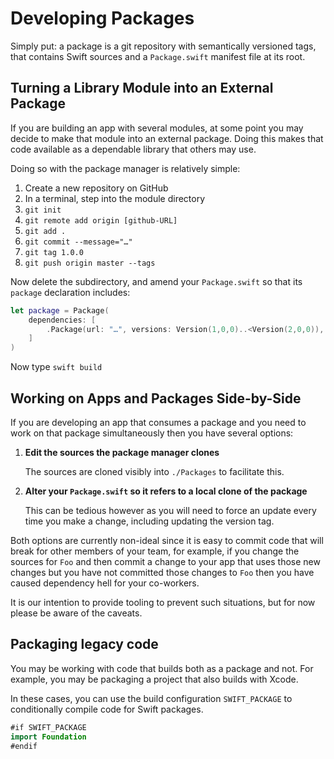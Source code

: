 # Developing Packages

Simply put: a package is a git repository with semantically versioned tags,
that contains Swift sources and a `Package.swift` manifest file at its root.

## Turning a Library Module into an External Package

If you are building an app with several modules, at some point you may decide to
make that module into an external package. Doing this makes that code available
as a dependable library that others may use.

Doing so with the package manager is relatively simple:

 1. Create a new repository on GitHub
 2. In a terminal, step into the module directory
 3. `git init`
 4. `git remote add origin [github-URL]`
 5. `git add .`
 6. `git commit --message="…"`
 7. `git tag 1.0.0`
 8. `git push origin master --tags`

Now delete the subdirectory,
and amend your `Package.swift` so that its `package` declaration includes:

```swift
let package = Package(
    dependencies: [
        .Package(url: "…", versions: Version(1,0,0)..<Version(2,0,0)),
    ]
)
```

Now type `swift build`


## Working on Apps and Packages Side-by-Side

If you are developing an app that consumes a package
and you need to work on that package simultaneously
then you have several options:

 1. **Edit the sources the package manager clones**

    The sources are cloned visibly into `./Packages` to facilitate this.

 2. **Alter your `Package.swift` so it refers to a local clone of the package**

    This can be tedious however as you will need to force an update every time you make a change, including updating the version tag.

Both options are currently non-ideal since it is easy to commit code that will break for other
members of your team, for example, if you change the sources for `Foo` and then commit a change to
your app that uses those new changes but you have not committed those changes to `Foo` then you have
caused dependency hell for your co-workers.

It is our intention to provide tooling to prevent such situations,
but for now please be aware of the caveats.

## Packaging legacy code

You may be working with code that builds both as a package and not.  For example, you may be packaging a project that also builds with Xcode.

In these cases, you can use the build configuration `SWIFT_PACKAGE` to conditionally compile code for Swift packages.

```swift
#if SWIFT_PACKAGE
import Foundation
#endif
```

